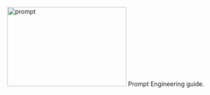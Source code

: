 <img width="275" height="183" alt="prompt" src="https://github.com/user-attachments/assets/e9c1079e-7aea-46f9-9e34-c59de56c0806" /> Prompt Engineering guide.
